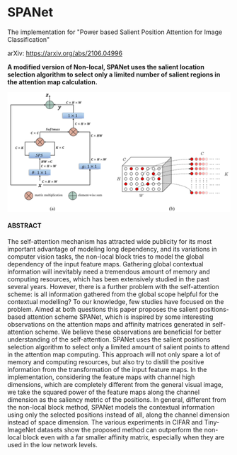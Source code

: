 # SPANet
The implementation for "Power based Salient Position Attention for Image Classification"

arXiv: https://arxiv.org/abs/2106.04996

**A modified version of Non-local, SPANet uses the salient location selection algorithm to select only a limited number of salient regions in the attention map calculation.**



![SPANet](SPANet.png)



#### ABSTRACT

The self-attention mechanism has attracted wide publicity for its most important advantage of modeling long dependency, and its variations in computer vision tasks, the non-local block tries to model the global dependency of the input feature maps. Gathering global contextual information will inevitably need a tremendous amount of memory and computing resources, which has been extensively studied in the past several years. However, there is a further problem with the self-attention scheme: is all information gathered from the global scope helpful for the contextual modelling? To our knowledge, few studies have focused on the problem. Aimed at both questions this paper proposes the salient positions-based attention scheme SPANet, which is inspired by some interesting observations on the attention maps and affinity matrices generated in self-attention scheme. We believe these observations are beneficial for better understanding of the self-attention. SPANet uses the salient positions selection algorithm to select only a limited amount of salient points to attend in the attention map computing. This approach will not only spare a lot of memory and computing resources, but also try to distill the positive information from the transformation of the input feature maps. In the implementation, considering the feature maps with channel high dimensions, which are completely different from the general visual image, we take the squared power of the feature maps along the channel dimension as the saliency metric of the positions. In general, different from the non-local block method, SPANet models the contextual information using only the selected positions instead of all, along the channel dimension instead of space dimension. The various experiments in CIFAR and Tiny-ImageNet datasets show the proposed method can outperform the non-local block even with a far smaller affinity matrix, especially when they are used in the low network levels. 